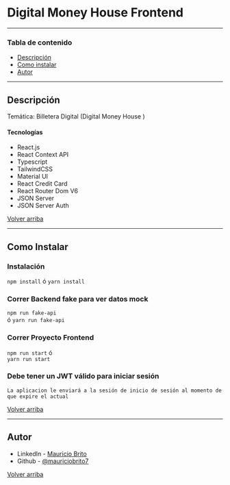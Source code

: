# Digital Money House Frontend
---

### Tabla de contenido

- [Descripción](#descripción)
- [Como instalar](#como-instalar)
- [Autor](#autor)

---

## Descripción

Temática: Billetera Digital (Digital Money House  )

#### Tecnologías

- React.js
- React Context API
- Typescript
- TailwindCSS
- Material UI
- React Credit Card 
- React Router Dom V6
- JSON Server
- JSON Server Auth

[Volver arriba](#digital-money-house-frontend)

---

## Como Instalar

### Instalación

`npm install`  ó  `yarn install`

### Correr Backend fake para ver datos mock
`npm run fake-api`  
ó 
`yarn run fake-api`

### Correr Proyecto Frontend

`npm run start` 
ó  
`yarn run start`

### Debe tener un JWT válido para iniciar sesión

`La aplicacion le enviará a la sesión de inicio de sesión al momento de que expire el actual`

[Volver arriba](#digital-money-house-frontend)

---

## Autor

- LinkedIn - [Mauricio Brito](https://www.linkedin.com/in/mauricio-brito-62b0a6140/)
- Github - [@mauriciobrito7](https://github.com/mauriciobrito7)

[Volver arriba](#digital-money-house-frontend)
